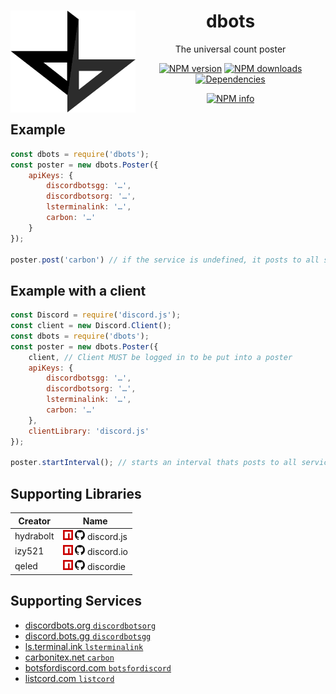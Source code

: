 <div align="center">
  <p>
    <img src="static/logo.png" alt="dbots logo" width="200" align="left" />
  </p>
  <h1>dbots</h1>
  <p>The universal count poster</p>
  <p>
    <a href="https://www.npmjs.com/package/dbots"><img src="https://img.shields.io/npm/v/dbots.svg?maxAge=3600" alt="NPM version" /></a>
    <a href="https://www.npmjs.com/package/dbots"><img src="https://img.shields.io/npm/dt/dbots.svg?maxAge=3600" alt="NPM downloads" /></a>
    <a href="https://david-dm.org/snazzah/dbots.js"><img src="https://img.shields.io/david/snazzah/dbots.js.svg?maxAge=3600" alt="Dependencies" /></a>
  </p>
  <p>
    <a href="https://nodei.co/npm/dbots/"><img src="https://nodei.co/npm/dbots.png" alt="NPM info" /></a>
  </p>
</div>

## Example
```js
const dbots = require('dbots');
const poster = new dbots.Poster({
    apiKeys: {
        discordbotsgg: '…',
        discordbotsorg: '…',
        lsterminalink: '…',
        carbon: '…'
    }
});

poster.post('carbon') // if the service is undefined, it posts to all services provided with a key
```

## Example with a client
```js
const Discord = require('discord.js');
const client = new Discord.Client();
const dbots = require('dbots');
const poster = new dbots.Poster({
    client, // Client MUST be logged in to be put into a poster
    apiKeys: {
        discordbotsgg: '…',
        discordbotsorg: '…',
        lsterminalink: '…',
        carbon: '…'
    },
    clientLibrary: 'discord.js'
});

poster.startInterval(); // starts an interval thats posts to all services every 30 minutes
```

## Supporting Libraries
Creator     | Name
----------- | -----
hydrabolt   | [![npm](static/npm.png)](https://npmjs.com/discord.js) [![GitHub](static/github.png)](https://github.com/hydrabolt/discord.js) discord.js
izy521      | [![npm](static/npm.png)](https://npmjs.com/discord.io) [![GitHub](static/github.png)](https://github.com/izy521/discord.io) discord.io
qeled       | [![npm](static/npm.png)](https://npmjs.com/discordie) [![GitHub](static/github.png)](https://github.com/qeled/discordie) discordie

## Supporting Services
 - [discordbots.org `discordbotsorg`](https://discordbots.org)
 - [discord.bots.gg `discordbotsgg`](https://discord.bots.gg)
 - [ls.terminal.ink `lsterminalink`](https://ls.terminal.ink)
 - [carbonitex.net `carbon`](http://carbonitex.net/discord/bots)
 - [botsfordiscord.com `botsfordiscord`](http://botsfordiscord.com)
 - [listcord.com `listcord`](http://listcord.com)